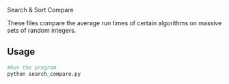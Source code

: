 Search & Sort Compare

These files compare the average run times of certain algorithms on massive sets of random integers. 

## Usage
```sh
#Run the program
python search_compare.py
```
